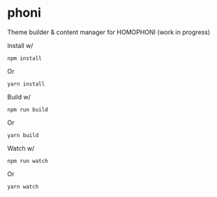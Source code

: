 phoni
========

Theme builder & content manager for HOMOPHONI (work in progress)

Install w/

```npm install```

Or

```yarn install```

Build w/

```npm run build```

Or

```yarn build```

Watch w/

```npm run watch```

Or

```yarn watch```